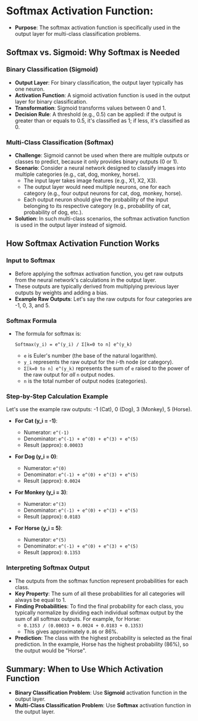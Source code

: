 # Softmax Activation Function:

*   **Purpose**: The softmax activation function is specifically used in the output layer for multi-class classification problems.

## Softmax vs. Sigmoid: Why Softmax is Needed

### Binary Classification (Sigmoid)
*   **Output Layer**: For binary classification, the output layer typically has one neuron.
*   **Activation Function**: A sigmoid activation function is used in the output layer for binary classification.
*   **Transformation**: Sigmoid transforms values between 0 and 1.
*   **Decision Rule**: A threshold (e.g., 0.5) can be applied: if the output is greater than or equals to 0.5, it's classified as 1; if less, it's classified as 0.

### Multi-Class Classification (Softmax)
*   **Challenge**: Sigmoid cannot be used when there are multiple outputs or classes to predict, because it only provides binary outputs (0 or 1).
*   **Scenario**: Consider a neural network designed to classify images into multiple categories (e.g., cat, dog, monkey, horse).
    *   The input layer takes image features (e.g., X1, X2, X3).
    *   The output layer would need multiple neurons, one for each category (e.g., four output neurons for cat, dog, monkey, horse).
    *   Each output neuron should give the probability of the input belonging to its respective category (e.g., probability of cat, probability of dog, etc.).
*   **Solution**: In such multi-class scenarios, the softmax activation function is used in the output layer instead of sigmoid.

## How Softmax Activation Function Works

### Input to Softmax
*   Before applying the softmax activation function, you get raw outputs from the neural network's calculations in the output layer.
*   These outputs are typically derived from multiplying previous layer outputs by weights and adding a bias.
*   **Example Raw Outputs**: Let's say the raw outputs for four categories are -1, 0, 3, and 5.

### Softmax Formula
*   The formula for softmax is:
    ```
    Softmax(y_i) = e^(y_i) / Σ[k=0 to n] e^(y_k)
    ```
    *   `e` is Euler's number (the base of the natural logarithm).
    *   `y_i` represents the raw output for the *i*-th node (or category).
    *   `Σ[k=0 to n] e^(y_k)` represents the sum of `e` raised to the power of the raw output for *all* `n` output nodes.
    *   `n` is the total number of output nodes (categories).

### Step-by-Step Calculation Example
Let's use the example raw outputs: -1 (Cat), 0 (Dog), 3 (Monkey), 5 (Horse).

*   **For Cat (y_i = -1)**:
    *   Numerator: `e^(-1)`
    *   Denominator: `e^(-1) + e^(0) + e^(3) + e^(5)`
    *   Result (approx): `0.00033`

*   **For Dog (y_i = 0)**:
    *   Numerator: `e^(0)`
    *   Denominator: `e^(-1) + e^(0) + e^(3) + e^(5)`
    *   Result (approx): `0.0024`

*   **For Monkey (y_i = 3)**:
    *   Numerator: `e^(3)`
    *   Denominator: `e^(-1) + e^(0) + e^(3) + e^(5)`
    *   Result (approx): `0.0183`

*   **For Horse (y_i = 5)**:
    *   Numerator: `e^(5)`
    *   Denominator: `e^(-1) + e^(0) + e^(3) + e^(5)`
    *   Result (approx): `0.1353`

### Interpreting Softmax Output
*   The outputs from the softmax function represent probabilities for each class.
*   **Key Property**: The sum of all these probabilities for all categories will always be equal to 1.
*   **Finding Probabilities**: To find the final probability for each class, you typically normalize by dividing each individual softmax output by the sum of all softmax outputs. For example, for Horse:
    *   `0.1353 / (0.00033 + 0.0024 + 0.0183 + 0.1353)`
    *   This gives approximately `0.86` or 86%.
*   **Prediction**: The class with the highest probability is selected as the final prediction. In the example, Horse has the highest probability (86%), so the output would be "Horse".

## Summary: When to Use Which Activation Function

*   **Binary Classification Problem**: Use **Sigmoid** activation function in the output layer.
*   **Multi-Class Classification Problem**: Use **Softmax** activation function in the output layer.